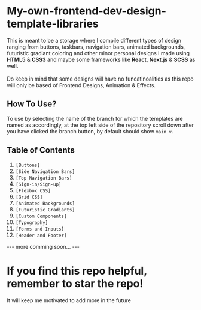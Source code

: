 # My-own-frontend-dev-design-template-libraries

This is meant to be a storage where I compile different types of design ranging from buttons, taskbars, navigation bars, animated backgrounds, futuristic gradiant coloring and other minor personal designs I made using **HTML5** & **CSS3** and maybe some frameworks like **React**, **Next.js** & **SCSS** as well.
<br><br>
Do keep in mind that some designs will have no funcatinoalities as this repo will only be based of Frontend Designs, Animation & Effects.

## How To Use?
To use by selecting the name of the branch for which the templates are named as accordingly, at the top left side of the repository scroll down after you have clicked the branch button, by default should show `main v`.

## Table of Contents
1. `[Buttons]`
2. `[Side Navigation Bars]` <!--(#sidebar)-->
3. `[Top Navigation Bars]` <!--(#navigation-bars)-->
4. `[Sign-in/Sign-up]` <!--(#Sign-in/Sign-up)-->
5. `[Flexbox CSS]` <!--(#Flexbox)-->
6. `[Grid CSS]` <!--(#Footer)-->
7. `[Animated Backgrounds]` <!--(#animated-backgrounds)-->
8. `[Futuristic Gradiants]` <!--(#futuristic-gradiants)-->
9. `[Custom Components]` <!--(#custom-components)-->
10. `[Typography]` <!--(#typography)-->
11. `[Forms and Inputs]` <!--(#forms-and-inputs)-->
12. `[Header and Footer]` <!-- (#headerfooter)-->

--- more comming soon... ---

<!-- ### Contributions-->

# If you find this repo helpful, remember to star the repo!
It will keep me motivated to add more in the future


